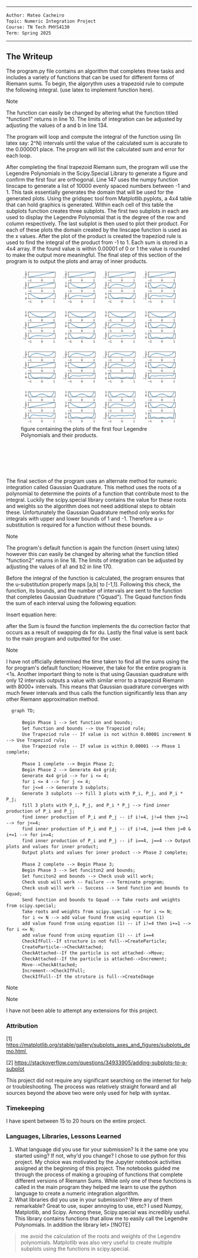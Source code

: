

---
    Author: Mateo Cacheiro
    Topic: Numeric Integration Project
    Course: TN Tech PHYS4130
    Term: Spring 2025
---


## The Writeup
   
The program.py file contains an algorithm that completes three tasks and includes a variety of functions that can be used for different forms of Riemann sums. To begin, the algorythm uses a trapezoid rule to compute the following integral. (use latex to implement function here).

> [!NOTE]
> The function can easily be changed by altering what the function titled "function1" returns in line 10. The limits of integration can be adjusted by adjusting the values of a and b in line 134. 

The program will loop and compute the integral of the function using (In latex say: 2^N) intervals until the value of the calculated sum is accurate to the 0.000001 place. The program will list the calculated sum and error for each loop.

After completing the final trapezoid Riemann sum, the program will use the Legendre Polynomials in the Scipy.Special Library to generate a figure and confirm the first four are orthogonal. Line 147 uses the numpy function linscape to generate a list of 10000 evenly spaced numbers between -1 and 1. This task essentially generates the domain that will be used for the generated plots. Using the gridspec tool from Matplotlib.pyplots, a 4x4 table that can hold graphics is generated. Within each cell of this table the subplots function creates three subplots. The first two subplots in each are used to display the Legendre Polynomial that is the degree of the row and column respectively. The last subplot is then used to plot their product. For each of these plots the domain created by the linscape function is used as the x values. After the plot of the product is created the trapeziod rule is used to find the integral of the product from -1 to 1. Each sum is stored in a 4x4 array. If the found value is within 0.00001 of 0 or 1 the value is rounded to make the output more meaningful. The final step of this section of the program is to output the plots and array of inner products. 

<figure>
  <img src=Legendre_polynomials_1_to_4.png>
  <figcaption>figure containing the plots of the first four Legendre Polynomials and their products. </figcaption>
</figure>
<p>&nbsp;</p> 
<p>&nbsp;</p> 
<p>&nbsp;</p> 

The final section of the program uses an alternate method for numeric integration called Gaussian Quadrature. This method uses the roots of a polynomial to determine the points of a function that contribute most to the integral. Luckily the scipy.special library contains the value for these roots and weights so the algorithm does not need additional steps to obtain these. Unfortunately the Gaussian Quadrature method only works for integrals with upper and lower bounds of 1 and -1. Therefore a u-substitution is required for a function without these bounds. 

> [!NOTE]
> The program's default function is again the function (insert using latex) however this can easily be changed by altering what the function titled "function2" returns in line 18. The limits of integration can be adjusted by adjusting the values of a1 and b2 in line 170.  

Before the integral of the function is calculated, the program ensures that the u-substitution properly maps [a,b] to [-1,1]. Following this check, the function, its bounds, and the number of intervals are sent to the function that completes Gaussian Quadrature ("Gquad"). The Gquad function finds the sum of each interval using the following equation:

Insert equation here:

after the Sum is found the function implements the du correction factor that occurs as a result of swapping dx for du. Lastly the final value is sent back to the main program and outputted for the user.

> [!NOTE]
> I have not officially determined the time taken to find all the sums using the for program's default function; However, the take for the entire program is <1s.
> Another important thing to note is that using Gaussian quadrature with only 12 intervals outputs a value with similar error to a trapezoid Riemann with 8000+ intervals. This means that Gaussian quadrature converges with much fewer intervals and thus calls the function significantly less than any other Riemann approximation method.  




```mermaid
  graph TD;
      
      Begin Phase 1 --> Set function and bounds;
      Set function and bounds --> Use Trapeziod rule;
      Use Trapeziod rule -- If value is not within 0.00001 increment N --> Use Trapeziod rule;
      Use Trapeziod rule -- If value is within 0.00001 --> Phase 1 complete;
      
      Phase 1 complete --> Begin Phase 2;
      Begin Phase 2 --> Generate 4x4 grid;
      Generate 4x4 grid --> for i <= 4;
      for i <= 4 --> for j <= 4;
      for j<=4 --> Generate 3 subplots;
      Generate 3 subplots --> fill 3 plots with P_i, P_j, and P_i * P_j;
      fill 3 plots with P_i, P_j, and P_i * P_j --> find inner production of P_i and P_j;
      find inner production of P_i and P_j -- if i!=4, j!=4 then j+=1 --> for j<=4;
      find inner production of P_i and P_j -- if i!=4, j==4 then j=0 & i+=1 --> for i<=4;
      find inner production of P_i and P_j -- if i==4, j==4 --> Output plots and values for inner product;
      Output plots and values for inner product --> Phase 2 complete;
      
      Phase 2 complete --> Begin Phase 3;
      Begin Phase 3 --> Set funciton2 and bounds;
      Set funciton2 and bounds --> Check usub will work;
      Check usub will work -- Failure --> Terminate program;
      Check usub will work -- Success --> Send function and bounds to Gquad;
      Send function and bounds to Gquad --> Take roots and weights from scipy.special;
      Take roots and weights from scipy.special --> for i <= N;
      for i <= N --> add value found from using equation (1)
      add value found from using equation (1) -- if i!=4 then i+=1 --> for i <= N;
      add value found from using equation (1) -- if i==4
      CheckIfFull--If structure is not full-->CreateParticle;
      CreateParticle-->CheckAttached;
      CheckAttached--If the particle is not attached-->Move;
      CheckAttached--If the particle is attached-->Increment;
      Move-->CheckAttached;
      Increment-->CheckIfFull;
      CheckIfFull--If the struture is full-->CreateImage          
```

> [!NOTE]
> 

> [!NOTE]
> I have not been able to attempt any extensions for this project. 

### Attribution
[1] https://matplotlib.org/stable/gallery/subplots_axes_and_figures/subplots_demo.html 

[2] https://stackoverflow.com/questions/34933905/adding-subplots-to-a-subplot

This project did not require any significant searching on the internet for help or troubleshooting. The process was relatively straight forward and all sources beyond the above two were only used for help with syntax. 

### Timekeeping
I have spent between 15 to 20 hours on the entire project.

### Languages, Libraries, Lessons Learned
 1. What language did you use for your submission? Is it the same one you started using? If not, why'd you change?
    I chose to use python for this project. My choice was motivated by the Jupyter notebook activities assigned at the beginning of this project. The notebooks guided me through the process of making a grouping of functions that complete different versions of Riemann Sums. While only one of these functions is called in the main program they helped me learn to use the python language to create a numeric integration algorithm.  
 2. What libraries did you use in your submission? Were any of them remarkable? Great to use, super annoying to use, etc?
    I used Numpy, Matplotlib, and Scipy. Among these, Scipy.special was incredibly useful. This library contains functions that allow me to easily call the Legendre Polynomials. In addition the library let> [!NOTE]
>  me avoid the calculation of the roots and weights of the Legendre polynomials. Matplotlib was also very useful to create multiple subplots using the functions in scipy.special. 

